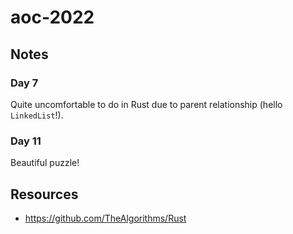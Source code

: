 # aoc-2022

## Notes

### Day 7

Quite uncomfortable to do in Rust due to parent relationship (hello `LinkedList`!).

### Day 11

Beautiful puzzle!

## Resources

- https://github.com/TheAlgorithms/Rust
